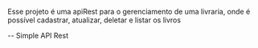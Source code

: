 Esse projeto é uma apiRest para o gerenciamento de uma livraria, onde é possível cadastrar, atualizar, deletar e listar os livros

-- Simple API Rest
